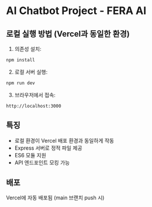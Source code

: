 # AI Chatbot Project - FERA AI

## 로컬 실행 방법 (Vercel과 동일한 환경)

1. 의존성 설치:
```bash
npm install
```

2. 로컬 서버 실행:
```bash
npm run dev
```

3. 브라우저에서 접속:
```
http://localhost:3000
```

## 특징
- 로컬 환경이 Vercel 배포 환경과 동일하게 작동
- Express 서버로 정적 파일 제공
- ES6 모듈 지원
- API 엔드포인트 모킹 가능

## 배포
Vercel에 자동 배포됨 (main 브랜치 push 시)